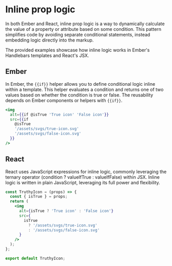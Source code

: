 # Inline prop logic

In both Ember and React, inline prop logic is a way to dynamically calculate the value of a property or attribute based on some condition. This pattern simplifies code by avoiding separate conditional statements, instead embedding logic directly into the markup.

The provided examples showcase how inline logic works in Ember's Handlebars templates and React's JSX.

## Ember 

In Ember, the `{{if}}` helper allows you to define conditional logic inline within a template. This helper evaluates a condition and returns one of two values based on whether the condition is true or false. The reusability depends on Ember components or helpers with `{{if}}`.

```handlebars
<img
  alt={{if @isTrue 'True icon' 'False icon'}}
  src={{if
    @isTrue
    '/assets/svgs/true-icon.svg'
    '/assets/svgs/false-icon.svg'
  }}
/>
```

## React

React uses JavaScript expressions for inline logic, commonly leveraging the ternary operator (condition ? valueIfTrue : valueIfFalse) within JSX. Inline logic is written in plain JavaScript, leveraging its full power and flexibility.

```jsx
const TruthyIcon = (props) => {
  const { isTrue } = props;
  return (
    <img
      alt={isTrue ? 'True icon' : 'False icon'}
      src={
        isTrue
          ? '/assets/svgs/true-icon.svg'
          : '/assets/svgs/false-icon.svg'
      }
    />
  );
};

export default TruthyIcon;
```